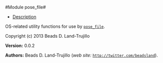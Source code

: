 

#Module pose_file#
* [Description](#description)


OS-related utility functions for use by [`pose_file`](pose_file.md).

Copyright (c) 2013 Beads D. Land-Trujillo

__Version:__ 0.0.2

__Authors:__ Beads D. Land-Trujillo (_web site:_ [`http://twitter.com/beadsland`](http://twitter.com/beadsland)).